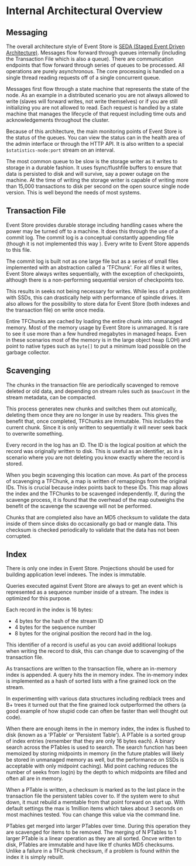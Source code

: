 # Internal Architectural Overview
<!-- TODO: Not live why? -->
<!-- TODO:  Overview image or intro? -->

<!-- TODO:  Remove as much passive as possible -->
## Messaging
The overall architecture style of Event Store is [SEDA (Staged Event Driven Architecture)](https://en.wikipedia.org/wiki/Staged_event-driven_architecture). Messages flow forward through queues internally (including the Transaction File which is also a queue). There are communication endpoints that flow forward through series of queues to be processed. All operations are purely asynchronous. The core processing is handled on a single thread reading requests off of a single concurrent queue.

Messages first flow through a state machine that represents the state of the node. As an example in a distributed scenario you are not always allowed to write (slaves will forward writes, not write themselves) or if you are still initializing you are not allowed to read. Each request is handled by a state machine that manages the lifecycle of that request including time outs and acknowledgements throughout the cluster.

Because of this architecture, the main monitoring points of Event Store is the status of the queues. You can view the status can in the health area of the admin interface or through the HTTP API. It is also written to a special `$statistics-node:port` stream on an interval.

<!-- TODO:  IMAGE(s)-->

The most common queue to be slow is the storage writer as it writes to storage in a durable fashion. It uses fsync/flushfile buffers to ensure that data is persisted to disk and will survive, say a power outage on the machine. At the time of writing the storage writer is capable of writing more than 15,000 transactions to disk per second on the open source single node version. This is well beyond the needs of most systems.

## Transaction File

Event Store provides durable storage including handling cases where the power may be turned off to a machine. It does this through the use of a commit log. The commit log is a conceptual constantly appending file (though it is not implemented this way <!-- TODO:  This is confusing, link to more details? -->). Every write to Event Store appends to this file.

The commit log is built not as one large file but as a series of small files implemented with an abstraction called a 'TFChunk'. For all files it writes, Event Store always writes sequentially, with the exception of checkpoints, although there is a non-performing sequential version of checkpoints too.

This results in seeks not being necessary for writes. While less of a problem with SSDs, this can drastically help with performance of spindle drives. It also allows for the possibility to store data for Event Store (both indexes and the transaction file) on write once media.

Entire TFChunks are cached by loading the entire chunk into unmanaged memory. Most of the memory usage by Event Store is unmanaged. It is rare to see it use more than a few hundred megabytes in managed heaps. Even in these scenarios most of the memory is in the large object heap (LOH) and point to native types such as `byte[]` to put a minimum load possible on the garbage collector.

## Scavenging

The chunks in the transaction file are periodically scavenged to remove deleted or old data, and depending on stream rules such as `$maxCount` in the stream metadata, can be compacted.

This process generates new chunks and switches them out atomically, deleting them once they are no longer in use by readers. This gives the benefit that, once completed, TFChunks are immutable. This includes the current chunk. Since it is only written to sequentially it will never seek back to overwrite something.

Every record in the log has an ID. The ID is the logical position at which the record was originally written to disk. This is useful as an identifier, as in a scenario where you are not deleting you know exactly where the record is stored.

When you begin scavenging this location can move. As part of the process of scavenging a TFChunk, a map is written of remappings from the original IDs. This is crucial because index points back to these IDs. This map allows the index and the TFChunks to be scavenged independently. If, during the scavenge process, it is found that the overhead of the map outweighs the benefit of the scavenge the scavenge will not be performed.

Chunks that are completed also have an MD5 checksum to validate the data inside of them since disks do occasionally go bad or mangle data. This checksum is checked periodically to validate that the data has not been corrupted.

## Index

There is only one index in Event Store. Projections should be used for building application level indexes. The index is immutable.

Queries executed against Event Store are always to get an event which is represented as a sequence number inside of a stream. The index is optimized for this purpose.

Each record in the index is 16 bytes:

-   4 bytes for the hash of the stream ID
-   4 bytes for the sequence number
-   8 bytes for the original position the record had in the log.

This identifier of a record is useful as you can avoid additional lookups when writing the record to disk, this can change due to scavenging of the transaction file.

As transactions are written to the transaction file, where an in-memory index is appended. A query hits the in memory index. The in-memory index is implemented as a hash of sorted lists with a fine grained lock on the stream.

<!-- TODO:  Is this necessary -->

In experimenting with various data structures including redblack trees and B+ trees it turned out that the fine grained lock outperformed the others (a good example of how stupid code can often be faster than well thought out code).

When there are enough items in the in memory index, the index is flushed to disk (known as a 'PTable' or 'Persistent Table'). A PTable is a sorted group of index entries (remember that they are only 16 bytes each). A binary search across the PTables is used to search. The search function has been memoized by storing midpoints in memory (in the future ptables will likely be stored in unmanaged memory as well, but the performance on SSDs is acceptable with only midpoint caching). Mid point caching reduces the number of seeks from log(n) by the depth to which midpoints are filled and often all are in memory.

When a PTable is written, a checksum is marked as to the last place in the transaction file the persistent tables cover to. If the system were to shut down, it must rebuild a memtable from that point forward on start up. With default settings the max is 1million items which takes about 3 seconds on most machines tested. You can change this value via the command line.

PTables get merged into larger PTables over time. During this operation they are scavenged for items to be removed. The merging of N PTables to 1 larger PTable is a linear operation as they are all sorted. Oncve written to disk, PTables are immutable and have like tf chunks MD5 checksums. Unlike a failure in a TFChunk checksum, if a problem is found within the index it is simply rebuilt.
